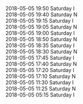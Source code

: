 2018-05-05 19:50 Saturday  I  
2018-05-05 19:40 Saturday  N  
2018-05-05 19:15 Saturday  I  
2018-05-05 19:05 Saturday  N  
2018-05-05 19:00 Saturday  I  
2018-05-05 18:50 Saturday  N  
2018-05-05 18:35 Saturday  I  
2018-05-05 18:30 Saturday  N  
2018-05-05 17:45 Saturday  I  
2018-05-05 17:40 Saturday  N  
2018-05-05 17:20 Saturday  I  
2018-05-05 17:10 Saturday  N  
2018-05-05 11:30 Saturday  I  
2018-05-05 11:25 Saturday  N  
2018-05-05 05:15 Saturday  I  
